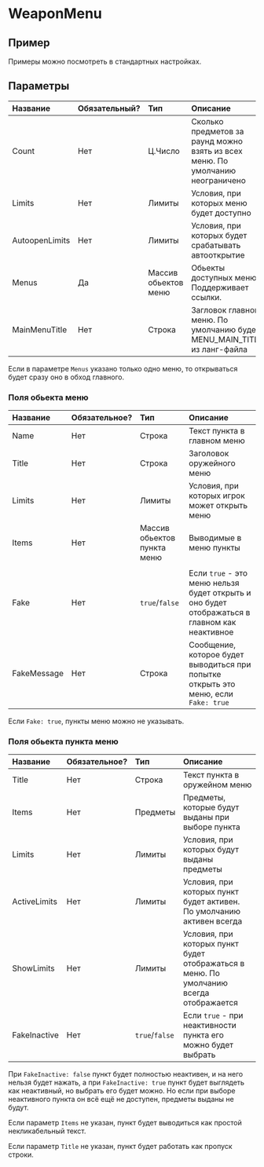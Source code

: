 # WeaponMenu

## Пример

Примеры можно посмотреть в стандартных настройках.

## Параметры

| Название       | Обязательный? | Тип                  | Описание                                                                       |
| :------------- | :------------ | :------------------- | :----------------------------------------------------------------------------- |
| Count          | Нет           | Ц.Число              | Сколько предметов за раунд можно взять из всех меню. По умолчанию неограничено |
| Limits         | Нет           | Лимиты               | Условия, при которых меню будет доступно                                       |
| AutoopenLimits | Нет           | Лимиты               | Условия, при которых будет срабатывать автооткрытие                            |
| Menus          | Да            | Массив обьектов меню | Обьекты доступных меню. Поддерживает ссылки.                                   |
| MainMenuTitle  | Нет           | Строка               | Загловок главного меню. По умолчанию будет MENU_MAIN_TITLE из ланг-файла       |

Если в параметре `Menus` указано только одно меню, то открываться будет сразу оно в обход главного.

### Поля обьекта меню

| Название    | Обязательное? | Тип                         | Описание                                                                                      |
| :---------- | :------------ | :-------------------------- | :-------------------------------------------------------------------------------------------- |
| Name        | Нет           | Строка                      | Текст пункта в главном меню                                                                   |
| Title       | Нет           | Строка                      | Заголовок оружейного меню                                                                     |
| Limits      | Нет           | Лимиты                      | Условия, при которых игрок может открыть меню                                                 |
| Items       | Нет           | Массив обьектов пункта меню | Выводимые в меню пункты                                                                       |
|             |               |                             |                                                                                               |
| Fake        | Нет           | `true`/`false`              | Если `true` - это меню нельзя будет открыть и оно будет отображаться в главном как неактивное |
| FakeMessage | Нет           | Строка                      | Сообщение, которое будет выводиться при попытке открыть это меню, если `Fake: true`           |

Если `Fake: true`, пункты меню можно не указывать.

### Поля обьекта пункта меню

| Название     | Обязательное? | Тип            | Описание                                                                               |
| :----------- | :------------ | :------------- | :------------------------------------------------------------------------------------- |
| Title        | Нет           | Строка         | Текст пункта в оружейном меню                                                          |
| Items        | Нет           | Предметы       | Предметы, которые будут выданы при выборе пункта                                       |
| Limits       | Нет           | Лимиты         | Условия, при которых будут выданы предметы                                             |
| ActiveLimits | Нет           | Лимиты         | Условия, при которых пункт будет активен. По умолчанию активен всегда                  |
| ShowLimits   | Нет           | Лимиты         | Условия, при которых пункт будет отображаться в меню. По умолчанию всегда отображается |
| FakeInactive | Нет           | `true`/`false` | Если `true` - при неактивности пункта его можно будет выбрать                          |

При `FakeInactive: false` пункт будет полностью неактивен, и на него нельзя будет нажать, а при `FakeInactive: true` пункт будет выглядеть как неактивный, но выбрать его будет можно. Но если при выборе неактивного пункта он всё ещё не доступен, предметы выданы не будут.

Если параметр `Items` не указан, пункт будет выводиться как простой некликабельный текст.

Если параметр `Title` не указан, пункт будет работать как пропуск строки.
